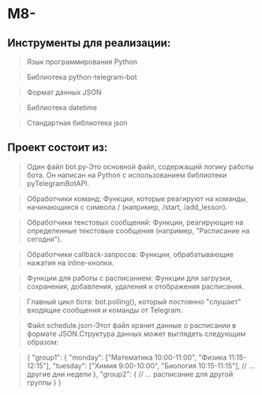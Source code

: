 # M8-
## Инструменты для реализации:
>  Язык программирования Python 

>  Библиотека python-telegram-bot

> Формат данных JSON

>  Библиотека datetime

> Стандартная библиотека json

## Проект состоит из:
> Один файл bot.py-Это основной файл, содержащий логику работы бота. Он написан на Python с использованием библиотеки pyTelegramBotAPI.

> Обработчики команд: Функции, которые реагируют на команды, начинающиеся с символа / (например, /start, /add_lesson).

> Обработчики текстовых сообщений: Функции, реагирующие на определенные текстовые сообщения (например, "Расписание на сегодня").

>Обработчики callback-запросов: Функции, обрабатывающие нажатия на inline-кнопки.

> Функции для работы с расписанием: Функции для загрузки, сохранения, добавления, удаления и отображения расписания.


>Главный цикл бота: bot.polling(), который постоянно "слушает" входящие сообщения и команды от Telegram.
  

> Файл schedule.json-Этот файл хранит данные о расписании в формате JSON.Структура данных может выглядеть следующим образом:

> {
  "group1": {
    "monday": ["Математика 10:00-11:00", "Физика 11:15-12:15"],
    "tuesday": ["Химия 9:00-10:00", "Биология 10:15-11:15"],
    // ... другие дни недели
  },
  "group2": {
    // ... расписание для другой группы
  }
}
